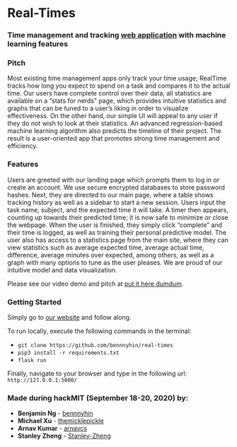 # Real-Times
### Time management and tracking [web application](https://real-times.herokuapp.com/) with machine learning features

### Pitch
Most existing time management apps only track your time usage; RealTime tracks how long you expect to spend on a task and compares it to the actual time. Our users have complete control over their data; all statistics are available on a “stats for nerds” page, which provides intuitive statistics and graphs that can be tuned to a user’s liking in order to visualize effectiveness. On the other hand, our simple UI will appeal to any user if they do not wish to look at their statistics. An advanced regression-based machine learning algorithm also predicts the timeline of their project. The result is a user-oriented app that promotes strong time management and efficiency.

### Features
Users are greeted with our landing page which prompts them to log in or create an account. We use secure encrypted databases to store password hashes. Next, they are directed to our main page, where a table shows tracking history as well as a sidebar to start a new session. Users input the task name, subject, and the expected time it will take. A timer then appears, counting up towards their predicted time; it is now safe to minimize or close the webpage. When the user is finished, they simply click “complete” and their time is logged, as well as training their personal predictive model. The user also has access to a statistics page from the main site, where they can view statistics such as average expected time, average actual time, difference, average minutes over expected, among others, as well as a graph with many options to tune as the user pleases. We are proud of our intuitive model and data visualization.

Please see our video demo and pitch at [put it here dumdum](drive.google.com).

### Getting Started
Simply go to [our website](https://real-times.herokuapp.com/) and follow along.

To run locally, execute the following commands in the terminal:

 * `git clone https://github.com/bennnyhin/real-times`
* `pip3 install -r requirements.txt` 
* `flask run`

Finally, navigate to your browser and type in the following url: `http://127.0.0.1:5000/`

### Made during hackMIT (September 18-20, 2020) by:
* **Benjamin Ng** - [bennnyhin](https://github.com/bennnyhin)
* **Michael Xu** - [themicklepickle](https://github.com/themicklepickle)
* **Arnav Kumar** - [arnavcs](https://github.com/arnavcs)
* **Stanley Zheng** - [Stanley-Zheng](https://github.com/Stanley-Zheng)
